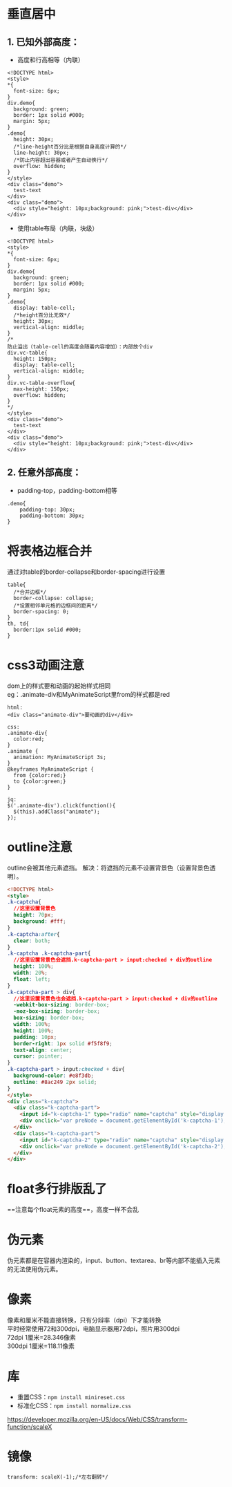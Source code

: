 # 垂直居中
## 1. 已知外部高度：
- 高度和行高相等（内联）
```
<!DOCTYPE html>
<style>
*{
  font-size: 6px;
}
div.demo{
  background: green;
  border: 1px solid #000;
  margin: 5px;
}
.demo{
  height: 30px;
  /*line-height百分比是根据自身高度计算的*/
  line-height: 30px;
  /*防止内容超出容器或者产生自动换行*/
  overflow: hidden;
}
</style>
<div class="demo">
  test-text
</div>
<div class="demo">
  <div style="height: 10px;background: pink;">test-div</div>
</div>
```
- 使用table布局（内联，块级）
```
<!DOCTYPE html>
<style>
*{
  font-size: 6px;
}
div.demo{
  background: green;
  border: 1px solid #000;
  margin: 5px;
}
.demo{
  display: table-cell;
  /*height百分比无效*/
  height: 30px;
  vertical-align: middle;
}
/*
防止溢出（table-cell的高度会随着内容增加）：内部放个div
div.vc-table{
  height: 150px;
  display: table-cell;
  vertical-align: middle;
}
div.vc-table-overflow{
  max-height: 150px;
  overflow: hidden;
}
*/
</style>
<div class="demo">
  test-text
</div>
<div class="demo">
  <div style="height: 10px;background: pink;">test-div</div>
</div>
```
## 2. 任意外部高度：
- padding-top，padding-bottom相等
```
.demo{
    padding-top: 30px;
    padding-bottom: 30px;
} 
```
# 将表格边框合并
通过对table的border-collapse和border-spacing进行设置
```
table{
  /*合并边框*/
  border-collapse: collapse;
  /*设置相邻单元格的边框间的距离*/
  border-spacing: 0;
}
th, td{
  border:1px solid #000; 
}
```

# css3动画注意
dom上的样式要和动画的起始样式相同  
eg：.animate-div和MyAnimateScript里from的样式都是red
```
html:
<div class="animate-div">要动画的div</div>

css:
.animate-div{
  color:red;
}
.animate {
  animation: MyAnimateScript 3s;
}
@keyframes MyAnimateScript {
  from {color:red;}
  to {color:green;}
}

jq:
$('.animate-div').click(function(){
  $(this).addClass("animate");
});
```
# outline注意
outline会被其他元素遮挡。
解决：将遮挡的元素不设置背景色（设置背景色透明）。
```html
<!DOCTYPE html>
<style>
.k-captcha{
  //这里设置背景色
  height: 70px;
  background: #fff;
}
.k-captcha:after{
  clear: both;
}
.k-captcha .k-captcha-part{
  //这里设置背景色会遮挡.k-captcha-part > input:checked + div的outline
  height: 100%;
  width: 20%;
  float: left;
}
.k-captcha-part > div{
  //这里设置背景色也会遮挡.k-captcha-part > input:checked + div的outline
  -webkit-box-sizing: border-box;
  -moz-box-sizing: border-box;
  box-sizing: border-box;
  width: 100%;
  height: 100%;
  padding: 10px;
  border-right: 1px solid #f5f8f9;
  text-align: center;
  cursor: pointer;
}
.k-captcha-part > input:checked + div{
  background-color: #e8f3db;
  outline: #8ac249 2px solid;
}
</style>
<div class="k-captcha">
  <div class="k-captcha-part">
    <input id="k-captcha-1" type="radio" name="captcha" style="display: none">
    <div onclick="var preNode = document.getElementById('k-captcha-1');preNode.checked ? preNode.checked = false : preNode.checked = true;"><img src="" alt="">php</div>
  </div>
  <div class="k-captcha-part">
    <input id="k-captcha-2" type="radio" name="captcha" style="display: none">
    <div onclick="var preNode = document.getElementById('k-captcha-2');preNode.checked ? preNode.checked = false : preNode.checked = true;"><img src="" alt="">php</div>
  </div>
</div>
```

# float多行排版乱了
==注意每个float元素的高度==，高度一样不会乱



# 伪元素
伪元素都是在容器内渲染的，input、button、textarea、br等内部不能插入元素的无法使用伪元素。

# 像素
像素和厘米不能直接转换，只有分辩率（dpi）下才能转换  
平时经常使用72和300dpi，电脑显示器用72dpi，照片用300dpi  
72dpi     1厘米=28.346像素  
300dpi    1厘米=118.11像素  

# 库
- 重置CSS：`npm install minireset.css`
- 标准化CSS：`npm install normalize.css`


https://developer.mozilla.org/en-US/docs/Web/CSS/transform-function/scaleX

# 镜像
```
transform: scaleX(-1);/*左右翻转*/
```


